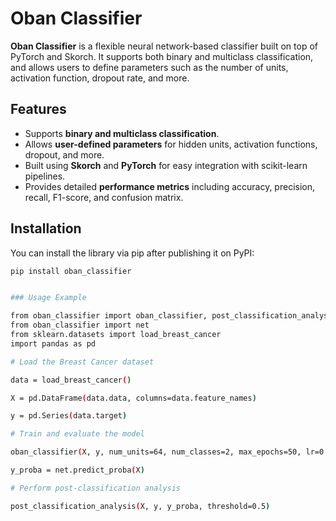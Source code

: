 # Oban Classifier

**Oban Classifier** is a flexible neural network-based classifier built on top of PyTorch and Skorch. It supports both binary and multiclass classification, and allows users to define parameters such as the number of units, activation function, dropout rate, and more.

## Features

- Supports **binary and multiclass classification**.
- Allows **user-defined parameters** for hidden units, activation functions, dropout, and more.
- Built using **Skorch** and **PyTorch** for easy integration with scikit-learn pipelines.
- Provides detailed **performance metrics** including accuracy, precision, recall, F1-score, and confusion matrix.

## Installation

You can install the library via pip after publishing it on PyPI:

```bash
pip install oban_classifier


### Usage Example

from oban_classifier import oban_classifier, post_classification_analysis
from oban_classifier import net  
from sklearn.datasets import load_breast_cancer
import pandas as pd

# Load the Breast Cancer dataset

data = load_breast_cancer()

X = pd.DataFrame(data.data, columns=data.feature_names)

y = pd.Series(data.target)

# Train and evaluate the model

oban_classifier(X, y, num_units=64, num_classes=2, max_epochs=50, lr=0.001)

y_proba = net.predict_proba(X)

# Perform post-classification analysis

post_classification_analysis(X, y, y_proba, threshold=0.5)


